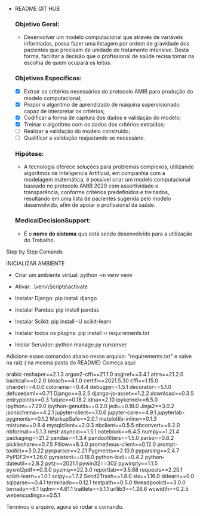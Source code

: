 - README GIT HUB
    
    ### Objetivo Geral:
    
    - Desenvolver um modelo computacional que através de variáveis informadas, possa fazer uma listagem por ordem de gravidade dos pacientes que precisam de unidade de tratamento intensivo. Desta forma, facilitar a decisão que o profissional de saúde  recisa tomar na escolha de quem ocupará os leitos.
    
    ### Objetivos Específicos:
    
    - [X]  Extrair os critérios necessários do protocolo AMIB para produção do modelo computacional;
    - [X]  Propor o algoritmo de aprendizado de máquina supervisionado capaz de interpretar
    os critérios;
    - [X]  Codificar a forma de captura dos dados e validação do modelo;
    - [X]  Treinar o algoritmo com os dados dos critérios extraídos;
    - [ ]  Realizar a validação do modelo construído;
    - [ ]  Qualificar a validação reajustando se necessário.
    
    ### Hipótese:
    
    - A tecnologia oferece soluções para problemas complexos, utilizando algoritmos de Inteligencia Artificial, em companhia com a modelagem matemática, é possível criar um modelo computacional baseado no protocolo AMIB 2020 com assertividade e  transparência, conforme critérios predefinidos e treinados, resultando em uma lista de pacientes sugerida pelo modelo desenvolvido, afim de apoiar o profissional da saúde.
    
    ### **MedicalDecisionSupport**:
    
    - É o **nome do sistema** que está sendo desenvolvido para a utilização do Trabalho.


Step by Step Comands

INICIALIZAR AMBIENTE

* Criar um ambiente virtual: python -m venv venv

* Ativar: .\venv\Scripts\activate

* Instalar Django: pip install django

* Instalar Pandas: pip install pandas

* Instalar Scikit: pip install -U scikit-learn

* Instalar todos os plugins: pip install -r requirements.txt

* Iniciar Servidor: python manage.py runserver


Adicione esses comandos abaixo nesse arquivo: "requirements.txt" e salve na raiz ( na mesma pasta do README)
Começa aqui:

arabic-reshaper==2.1.3
argon2-cffi==21.1.0
asgiref==3.4.1
attrs==21.2.0
backcall==0.2.0
bleach==4.1.0
certifi==2021.5.30
cffi==1.15.0
chardet==4.0.0
colorama==0.4.4
debugpy==1.5.1
decorator==5.1.0
defusedxml==0.7.1
Django==3.2.5
django-js-asset==1.2.2
download==0.3.5
entrypoints==0.3
future==0.18.2
idna==2.10
ipykernel==6.5.0
ipython==7.29.0
ipython-genutils==0.2.0
jedi==0.18.0
Jinja2==3.0.2
jsonschema==4.2.1
jupyter-client==7.0.6
jupyter-core==4.9.1
jupyterlab-pygments==0.1.2
MarkupSafe==2.0.1
matplotlib-inline==0.1.3
mistune==0.8.4
mysqlclient==2.0.3
nbclient==0.5.5
nbconvert==6.2.0
nbformat==5.1.3
nest-asyncio==1.5.1
notebook==6.4.5
numpy==1.21.4
packaging==21.2
pandas==1.3.4
pandocfilters==1.5.0
parso==0.8.2
pickleshare==0.7.5
Pillow==8.3.0
prometheus-client==0.12.0
prompt-toolkit==3.0.22
pycparser==2.21
Pygments==2.10.0
pyparsing==2.4.7
PyPDF2==1.26.0
pyrsistent==0.18.0
python-bidi==0.4.2
python-dateutil==2.8.2
pytz==2021.1
pywin32==302
pywinpty==1.1.5
pyxml2pdf==0.3.0
pyzmq==22.3.0
reportlab==3.5.68
requests==2.25.1
scikit-learn==1.0.1
scipy==1.7.2
Send2Trash==1.8.0
six==1.16.0
sklearn==0.0
sqlparse==0.4.1
terminado==0.12.1
testpath==0.5.0
threadpoolctl==3.0.0
tornado==6.1
tqdm==4.61.1
traitlets==5.1.1
urllib3==1.26.6
wcwidth==0.2.5
webencodings==0.5.1


Terminou o arquivo, agora só rodar o comando.

